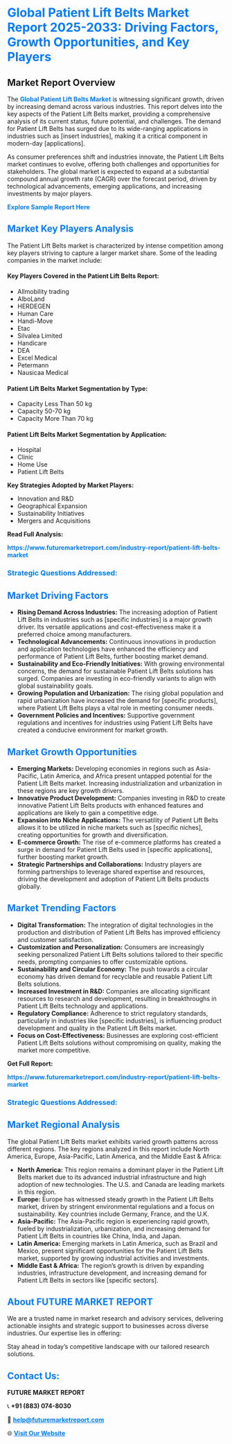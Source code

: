 <h1 style="color: #007BFF;">Global Patient Lift Belts Market Report 2025-2033: Driving Factors, Growth Opportunities, and Key Players</h1>

<section id="overview">
<h2>Market Report Overview</h2>
<p>The <a href="https://www.futuremarketreport.com/industry-report/patient-lift-belts-market" style="color: #007BFF; text-decoration: none;"><strong>Global Patient Lift Belts Market</strong></a> is witnessing significant growth, driven by increasing demand across various industries. This report delves into the key aspects of the Patient Lift Belts market, providing a comprehensive analysis of its current status, future potential, and challenges. The demand for Patient Lift Belts has surged due to its wide-ranging applications in industries such as [insert industries], making it a critical component in modern-day [applications].</p>
<p>As consumer preferences shift and industries innovate, the Patient Lift Belts market continues to evolve, offering both challenges and opportunities for stakeholders. The global market is expected to expand at a substantial compound annual growth rate (CAGR) over the forecast period, driven by technological advancements, emerging applications, and increasing investments by major players.</p>
</section>

<section id="overview">
<p><a href="https://www.futuremarketreport.com/request-sample/reportId=126881" style="color: #007BFF; text-decoration: none;"><strong>Explore Sample Report Here</strong></a></p>
</section>

<section id="key-players">
<h2 style="color: #007BFF;">Market Key Players Analysis</h2>
<p>The Patient Lift Belts market is characterized by intense competition among key players striving to capture a larger market share. Some of the leading companies in the market include:</p>
<h4>Key Players Covered in the Patient Lift Belts Report:</h4>
<ul><li>Allmobility trading</li><li>AlboLand</li><li>HERDEGEN</li><li>Human Care</li><li>Handi-Move</li><li>Etac</li><li>Silvalea Limited</li><li>Handicare</li><li>DEA</li><li>Excel Medical</li><li>Petermann</li><li>Nausicaa Medical</li></ul>
<h4>Patient Lift Belts Market Segmentation by Type:</h4>
<ul><li>Capacity Less Than 50 kg</li><li>Capacity 50-70 kg</li><li>Capacity More Than 70 kg</li></ul>

<h4>Patient Lift Belts Market Segmentation by Application:</h4>
<ul><li>Hospital</li><li>Clinic</li><li>Home Use</li><li>Patient Lift Belts</li></ul>
<p><strong>Key Strategies Adopted by Market Players:</strong></p>
<ul>
<li>Innovation and R&D</li>
<li>Geographical Expansion</li>
<li>Sustainability Initiatives</li>
<li>Mergers and Acquisitions</li>
</ul>
</section>

<section>
<p><strong>Read Full Analysis: </strong></p><a href="https://www.futuremarketreport.com/industry-report/patient-lift-belts-market" style="color: #007BFF; text-decoration: none;"><strong>https://www.futuremarketreport.com/industry-report/patient-lift-belts-market</strong></a>
<h3 style="color: #007BFF;">Strategic Questions Addressed:</h3>
</section>

<section id="driving-factors">
<h2 style="color: #007BFF;">Market Driving Factors</h2>
<ul>
<li><strong>Rising Demand Across Industries:</strong> The increasing adoption of Patient Lift Belts in industries such as [specific industries] is a major growth driver. Its versatile applications and cost-effectiveness make it a preferred choice among manufacturers.</li>
<li><strong>Technological Advancements:</strong> Continuous innovations in production and application technologies have enhanced the efficiency and performance of Patient Lift Belts, further boosting market demand.</li>
<li><strong>Sustainability and Eco-Friendly Initiatives:</strong> With growing environmental concerns, the demand for sustainable Patient Lift Belts solutions has surged. Companies are investing in eco-friendly variants to align with global sustainability goals.</li>
<li><strong>Growing Population and Urbanization:</strong> The rising global population and rapid urbanization have increased the demand for [specific products], where Patient Lift Belts plays a vital role in meeting consumer needs.</li>
<li><strong>Government Policies and Incentives:</strong> Supportive government regulations and incentives for industries using Patient Lift Belts have created a conducive environment for market growth.</li>
</ul>
</section>

<section id="growth-opportunities">
<h2 style="color: #007BFF;">Market Growth Opportunities</h2>
<ul>
<li><strong>Emerging Markets:</strong> Developing economies in regions such as Asia-Pacific, Latin America, and Africa present untapped potential for the Patient Lift Belts market. Increasing industrialization and urbanization in these regions are key growth drivers.</li>
<li><strong>Innovative Product Development:</strong> Companies investing in R&D to create innovative Patient Lift Belts products with enhanced features and applications are likely to gain a competitive edge.</li>
<li><strong>Expansion into Niche Applications:</strong> The versatility of Patient Lift Belts allows it to be utilized in niche markets such as [specific niches], creating opportunities for growth and diversification.</li>
<li><strong>E-commerce Growth:</strong> The rise of e-commerce platforms has created a surge in demand for Patient Lift Belts used in [specific applications], further boosting market growth.</li>
<li><strong>Strategic Partnerships and Collaborations:</strong> Industry players are forming partnerships to leverage shared expertise and resources, driving the development and adoption of Patient Lift Belts products globally.</li>
</ul>
</section>

<section id="trending-factors">
<h2 style="color: #007BFF;">Market Trending Factors</h2>
<ul>
<li><strong>Digital Transformation:</strong> The integration of digital technologies in the production and distribution of Patient Lift Belts has improved efficiency and customer satisfaction.</li>
<li><strong>Customization and Personalization:</strong> Consumers are increasingly seeking personalized Patient Lift Belts solutions tailored to their specific needs, prompting companies to offer customizable options.</li>
<li><strong>Sustainability and Circular Economy:</strong> The push towards a circular economy has driven demand for recyclable and reusable Patient Lift Belts solutions.</li>
<li><strong>Increased Investment in R&D:</strong> Companies are allocating significant resources to research and development, resulting in breakthroughs in Patient Lift Belts technology and applications.</li>
<li><strong>Regulatory Compliance:</strong> Adherence to strict regulatory standards, particularly in industries like [specific industries], is influencing product development and quality in the Patient Lift Belts market.</li>
<li><strong>Focus on Cost-Effectiveness:</strong> Businesses are exploring cost-efficient Patient Lift Belts solutions without compromising on quality, making the market more competitive.</li>
</ul>
</section>

<section>
<p><strong>Get Full Report: </strong></p><a href="https://www.futuremarketreport.com/industry-report/patient-lift-belts-market" style="color: #007BFF; text-decoration: none;"><strong>https://www.futuremarketreport.com/industry-report/patient-lift-belts-market</strong></a>
<h3 style="color: #007BFF;">Strategic Questions Addressed:</h3>
</section>


<section id="regional-analysis">
<h2 style="color: #007BFF;">Market Regional Analysis</h2>
<p>The global Patient Lift Belts market exhibits varied growth patterns across different regions. The key regions analyzed in this report include North America, Europe, Asia-Pacific, Latin America, and the Middle East & Africa:</p>
<ul>
<li><strong>North America:</strong> This region remains a dominant player in the Patient Lift Belts market due to its advanced industrial infrastructure and high adoption of new technologies. The U.S. and Canada are leading markets in this region.</li>
<li><strong>Europe:</strong> Europe has witnessed steady growth in the Patient Lift Belts market, driven by stringent environmental regulations and a focus on sustainability. Key countries include Germany, France, and the U.K.</li>
<li><strong>Asia-Pacific:</strong> The Asia-Pacific region is experiencing rapid growth, fueled by industrialization, urbanization, and increasing demand for Patient Lift Belts in countries like China, India, and Japan.</li>
<li><strong>Latin America:</strong> Emerging markets in Latin America, such as Brazil and Mexico, present significant opportunities for the Patient Lift Belts market, supported by growing industrial activities and investments.</li>
<li><strong>Middle East & Africa:</strong> The region’s growth is driven by expanding industries, infrastructure development, and increasing demand for Patient Lift Belts in sectors like [specific sectors].</li>
</ul>
</section>

<footer>
<h2 style="color: #007BFF;">About FUTURE MARKET REPORT</h2>
<p>We are a trusted name in market research and advisory services, delivering actionable insights and strategic support to businesses across diverse industries. Our expertise lies in offering:</p>

<p>Stay ahead in today’s competitive landscape with our tailored research solutions.</p>

<h2 style="color: #007BFF;">Contact Us:</h2>
<p><strong>FUTURE MARKET REPORT</strong></p>
<p>📞 <strong>+91 (883) 074-8030</strong></p>
<p>📧 <strong><a href="mailto:help@futuremarketreport.com" style="color: #007BFF;">help@futuremarketreport.com</a></strong></p>
<p>🌐 <strong><a href="https://www.futuremarketreport.com/" style="color: #007BFF;">Visit Our Website</a></strong></p>
</footer>